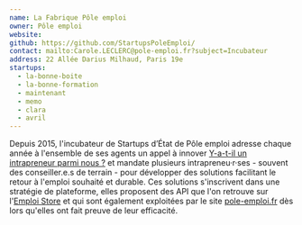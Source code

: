 ```yaml
---
name: La Fabrique Pôle emploi
owner: Pôle emploi
website:
github: https://github.com/StartupsPoleEmploi/
contact: mailto:Carole.LECLERC@pole-emploi.fr?subject=Incubateur
address: 22 Allée Darius Milhaud, Paris 19e
startups:
  - la-bonne-boite
  - la-bonne-formation
  - maintenant
  - memo
  - clara
  - avril
---
```


Depuis 2015, l'incubateur de Startups d’État de Pôle emploi adresse chaque année à l'ensemble de ses agents un appel à innover [Y-a-t-il un intrapreneur parmi nous ?](/2017/03/22/intrapreneurs-comment-les-trouver.html) et mandate plusieurs intrapreneu·r·ses - souvent des conseiller.e.s de terrain - pour développer des solutions facilitant le retour à l'emploi souhaité et durable. Ces solutions s'inscrivent dans une stratégie de plateforme, elles proposent des API que l'on retrouve sur l'[Emploi Store](https://www.emploi-store-dev.fr/) et qui sont également exploitées par le site [pole-emploi.fr](http://pole-emploi.fr) dès lors qu'elles ont fait preuve de leur efficacité.
